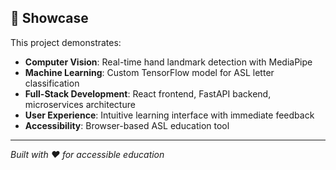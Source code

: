 ## 🌟 Showcase

This project demonstrates:
- **Computer Vision**: Real-time hand landmark detection with MediaPipe
- **Machine Learning**: Custom TensorFlow model for ASL letter classification  
- **Full-Stack Development**: React frontend, FastAPI backend, microservices architecture
- **User Experience**: Intuitive learning interface with immediate feedback
- **Accessibility**: Browser-based ASL education tool

---

*Built with ❤️ for accessible education*
